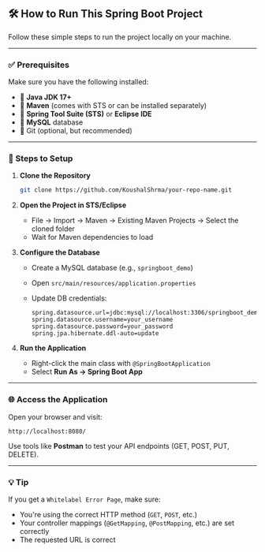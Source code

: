 
## 🛠️ How to Run This Spring Boot Project

Follow these simple steps to run the project locally on your machine.

---

### ✅ Prerequisites

Make sure you have the following installed:

- 🔹 **Java JDK 17+**
- 🔹 **Maven** (comes with STS or can be installed separately)
- 🔹 **Spring Tool Suite (STS)** or **Eclipse IDE**
- 🔹 **MySQL** database
- 🔹 Git (optional, but recommended)

---

### 🔧 Steps to Setup

1. **Clone the Repository**
   ```bash
   git clone https://github.com/KoushalShrma/your-repo-name.git

2. **Open the Project in STS/Eclipse**

   * File → Import → Maven → Existing Maven Projects → Select the cloned folder
   * Wait for Maven dependencies to load

3. **Configure the Database**

   * Create a MySQL database (e.g., `springboot_demo`)
   * Open `src/main/resources/application.properties`
   * Update DB credentials:

     ```properties
     spring.datasource.url=jdbc:mysql://localhost:3306/springboot_demo
     spring.datasource.username=your_username
     spring.datasource.password=your_password
     spring.jpa.hibernate.ddl-auto=update
     ```

4. **Run the Application**

   * Right-click the main class with `@SpringBootApplication`
   * Select **Run As → Spring Boot App**

---

### 🌐 Access the Application

Open your browser and visit:

```
http://localhost:8080/
```

Use tools like **Postman** to test your API endpoints (GET, POST, PUT, DELETE).

---

### 💡 Tip

If you get a `Whitelabel Error Page`, make sure:

* You're using the correct HTTP method (`GET`, `POST`, etc.)
* Your controller mappings (`@GetMapping`, `@PostMapping`, etc.) are set correctly
* The requested URL is correct

